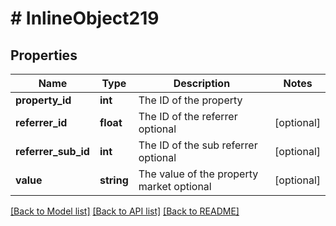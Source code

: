# # InlineObject219

## Properties

Name | Type | Description | Notes
------------ | ------------- | ------------- | -------------
**property_id** | **int** | The ID of the property | 
**referrer_id** | **float** | The ID of the referrer optional | [optional] 
**referrer_sub_id** | **int** | The ID of the sub referrer optional | [optional] 
**value** | **string** | The value of the property market optional | [optional] 

[[Back to Model list]](../../README.md#documentation-for-models) [[Back to API list]](../../README.md#documentation-for-api-endpoints) [[Back to README]](../../README.md)


